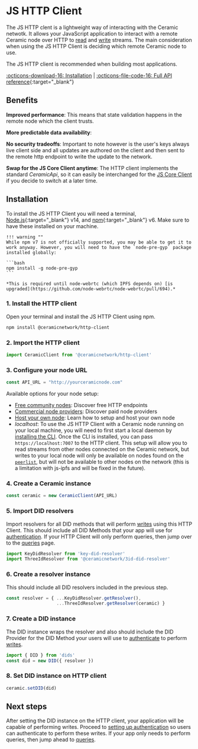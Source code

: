 # JS HTTP Client
The JS HTTP clent is a lightweight way of interacting with the Ceramic netwotk. It allows your JavaScript application to interact with a remote Ceramic node over HTTP to [read]() and [write]() streams. The main consideration when using the JS HTTP Client is deciding which remote Ceramic node to use.

The JS HTTP client is recommended when building most applications.

[:octicons-download-16: Installation](#installation) | [:octicons-file-code-16: Full API reference](https://developers.ceramic.network/reference/typescript/classes/_ceramicnetwork_http_client.ceramicclient.html){:target="_blank"}

## **Benefits**

**Improved performance**: This means that state validation happens in the remote node which the client trusts. 

**More predictable data availability**:

**No security tradeoffs**: Important to note however is the user's keys always live client side and all updates are authored on the client and then sent to the remote http endpoint to write the update to the network.

**Swap for the JS Core Client anytime**: The HTTP client implements the standard *CeramicApi*, so it can easily be interchanged for the [JS Core Client]() if you decide to switch at a later time.

## **Installation**

To install the JS HTTP Client you will need a terminal, [Node.js](https://nodejs.org/en/){:target="_blank"} v14, and [npm](https://www.npmjs.com/get-npm){:target="_blank"} v6. Make sure to have these installed on your machine.

    !!! warning ""
    While npm v7 is not officially supported, you may be able to get it to work anyway. However, you will need to have the `node-pre-gyp` package installed globally:
    
    ```bash
    npm install -g node-pre-gyp
    ```
    
    *This is required until node-webrtc (which IPFS depends on) [is upgraded](https://github.com/node-webrtc/node-webrtc/pull/694).*

### 1. Install the HTTP client
Open your terminal and install the JS HTTP Client using npm.

``` bash
npm install @ceramicnetwork/http-client
```

### 2. Import the HTTP client

``` javascript
import CeramicClient from '@ceramicnetwork/http-client'
```

### 3. Configure your node URL

``` javascript
const API_URL = "http://yourceramicnode.com"
```

Available options for your node setup:

- [Free community nodes](../tools/hosted-nodes/community-nodes.md): Discover free HTTP endpoints
- [Commercial node providers](../tools/hosted-nodes/node-providers.md): Discover paid node providers
- [Host your own node](../run/nodes.md): Learn how to setup and host your own node
- *localhost*: To use the JS HTTP Client with a Ceramic node running on your local machine, you will need to first start a local daemon by [installing the CLI](). Once the CLI is installed, you can pass `https://localhost:7007` to the HTTP client. This setup will allow you to read streams from other nodes connected on the Ceramic network, but writes to your local node will only be available on nodes found on the [`peerlist`](https://github.com/ceramicnetwork/peerlist/blob/main/testnet-clay.json), but will not be available to other nodes on the network (this is a limitation with js-ipfs and will be fixed in the future).

### 4. Create a Ceramic instance

``` javascript
const ceramic = new CeramicClient(API_URL)
```

### 5. Import DID resolvers
Import resolvers for all DID methods that will perform [writes]() using this HTTP Client. This should include all DID Methods that your app will use for [authentication](). If your HTTP Client will only perform queries, then jump over to the [queries]() page.

``` javascript
import KeyDidResolver from 'key-did-resolver'
import ThreeIdResolver from '@ceramicnetwork/3id-did-resolver'
```

### 6. Create a resolver instance
This should include all DID resolvers included in the previous step.

``` javascript
const resolver = { ...KeyDidResolver.getResolver(),
                   ...ThreeIdResolver.getResolver(ceramic) }
```

### 7. Create a DID instance
The DID instance wraps the resolver and also should include the DID Provider for the DID Method your users will use to [authenticate]() to perform [writes]().

``` javascript
import { DID } from 'dids'
const did = new DID({ resolver })
```

### 8. Set DID instance on HTTP client

``` javascript
ceramic.setDID(did)
```

## **Next steps**
After setting the DID instance on the HTTP client, your application will be capable of performing writes. Proceed to [setting up authentication]() so users can authenticate to perform these writes. If your app only needs to perform queries, then jump ahead to [queries]().


</br>
</br>
</br>
